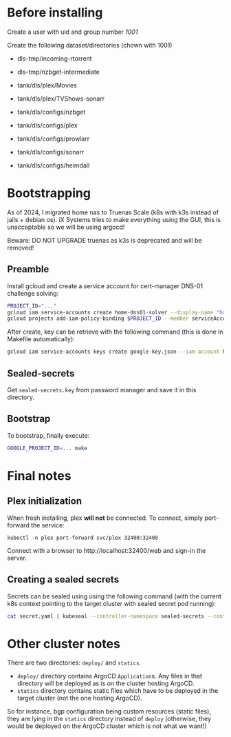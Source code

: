 # Before installing

Create a user with uid and group number _1001_

Create the following dataset/directories (chown with 1001)

- dls-tmp/incoming-rtorrent
- dls-tmp/nzbget-intermediate

- tank/dls/plex/Movies
- tank/dls/plex/TVShows-sonarr
- tank/dls/configs/nzbget
- tank/dls/configs/plex
- tank/dls/configs/prowlarr
- tank/dls/configs/sonarr
- tank/dls/configs/heimdall


# Bootstrapping

As of 2024, I migrated home nas to Truenas Scale (k8s with k3s instead of jails + debian os).
iX Systems tries to make everything using the GUI, this is unacceptable so we will be using argocd!

Beware: DO NOT UPGRADE truenas as k3s is deprecated and will be removed!

## Preamble

Install gcloud and create a service account for cert-manager DNS-01 challenge solving:

```sh
PROJECT_ID="..."
gcloud iam service-accounts create home-dns01-solver --display-name "home-dns01-solver"
gcloud projects add-iam-policy-binding $PROJECT_ID --member serviceAccount:home-dns01-solver@$PROJECT_ID.iam.gserviceaccount.com --role roles/dns.admin
```

After create, key can be retrieve with the following command (this is done in Makefile automatically):

```sh
gcloud iam service-accounts keys create google-key.json --iam-account home-dns01-solver@$PROJECT_ID.iam.gserviceaccount.com
```

## Sealed-secrets

Get `sealed-secrets.key` from password manager and save it in this directory.

## Bootstrap

To bootstrap, finally execute:

```sh
GOOGLE_PROJECT_ID=... make
```

# Final notes

## Plex initialization

When fresh installing, plex **will not** be connected. To connect, simply port-forward the service:

```
kubectl -n plex port-forward svc/plex 32400:32400
```

Connect with a browser to http://localhost:32400/web and sign-in the server.

## Creating a sealed secrets

Secrets can be sealed using using the following command (with the current k8s context pointing to the target cluster with sealed secret pod running):

``` bash
cat secret.yaml | kubeseal --controller-namespace sealed-secrets --controller-name sealed-secrets --format yaml > secret-sealed.yaml
```

# Other cluster notes

There are two directories: `deploy/` and `statics`.

- `deploy/` directory contains ArgoCD `Application`s. Any files in that directory will be deployed as is on the cluster hosting ArgoCD.
- `statics` directory contains static files which have to be deployed in the target cluster (not the one hosting ArgoCD).

So for instance, bgp configuration being custom resources (static files), they are lying in the `statics` directory instead of `deploy` (otherwise, they would be deployed on the ArgoCD cluster which is not what we want!)
